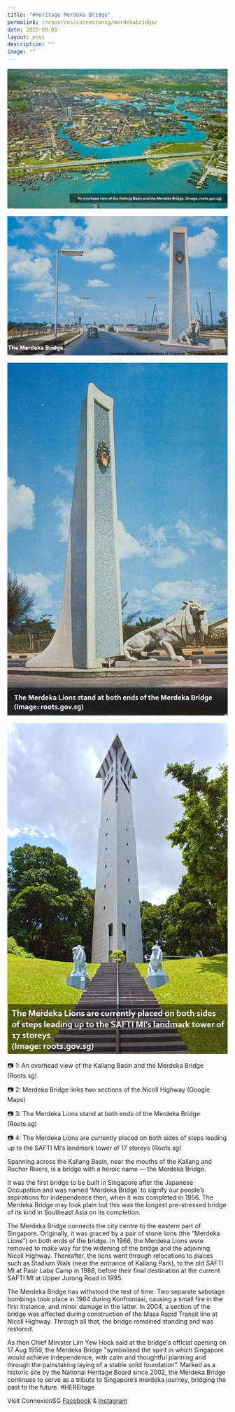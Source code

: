 ```yaml
---
title: "#Heritage Merdeka Bridge"
permalink: /resources/connexionsg/merdekabridge/
date: 2022-09-01
layout: post
description: ""
image: ""
---
```


![📷 1: An overhead view of the Kallang Basin and the Merdeka Bridge (Roots.sg)](/images/connexionsg/2022/M1.jpg)

![📷 2: Merdeka Bridge links two sections of the Nicoll Highway (Roots.sg)](/images/connexionsg/2022/M2.png)

![📷 3: The Merdeka Lions stand at both ends of the Merdeka Bridge (Roots.sg)](/images/connexionsg/2022/M3.jpg)

![📷 4: The Merdeka Lions are currently placed on both sides of SAFTI MI’s landmark tower (Roots.sg)](/images/connexionsg/2022/M4.jpg)

📷 1: An overhead view of the Kallang Basin and the Merdeka Bridge (Roots.sg)

📷 2: Merdeka Bridge links two sections of the Nicoll Highway (Google Maps)

📷 3: The Merdeka Lions stand at both ends of the Merdeka Bridge (Roots.sg)

📷 4: The Merdeka Lions are currently placed on both sides of steps leading up to the SAFTI MI’s landmark tower of 17 storeys (Roots.sg)

Spanning across the Kallang Basin, near the mouths of the Kallang and Rochor Rivers, is a bridge with a heroic name — the Merdeka Bridge.

It was the first bridge to be built in Singapore after the Japanese Occupation and was named ‘Merdeka Bridge’ to signify our people’s aspirations for independence then, when it was completed in 1956. The Merdeka Bridge may look plain but this was the longest pre-stressed bridge of its kind in Southeast Asia on its completion.

The Merdeka Bridge connects the city centre to the eastern part of Singapore. Originally, it was graced by a pair of stone lions (the “Merdeka Lions”) on both ends of the bridge. In 1966, the Merdeka Lions were removed to make way for the widening of the bridge and the adjoining Nicoll Highway. Thereafter, the lions went through relocations to places such as Stadium Walk (near the entrance of Kallang Park), to the old SAFTI MI at Pasir Laba Camp in 1988, before their final destination at the current SAFTI MI at Upper Jurong Road in 1995.

The Merdeka Bridge has withstood the test of time. Two separate sabotage bombings took place in 1964 during Konfrontasi, causing a small fire in the first instance, and minor damage in the latter. In 2004, a section of the bridge was affected during construction of the Mass Rapid Transit line at Nicoll Highway. Through all that, the bridge remained standing and was restored.

As then Chief Minister Lim Yew Hock said at the bridge's official opening on 17 Aug 1956, the Merdeka Bridge "symbolised the spirit in which Singapore would achieve independence, with calm and thoughtful planning and through the painstaking laying of a stable solid foundation”. Marked as a historic site by the National Heritage Board since 2002, the Merdeka Bridge continues to serve as a tribute to Singapore’s merdeka journey, bridging the past to the future. #HEREitage


Visit ConnexionSG [Facebook](https://www.facebook.com/ConnexionSG) & [Instagram](https://www.instagram.com/connexionsg/)